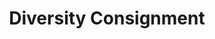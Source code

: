 ---
title: "Diversity Consignment"
url: /jamaica-plain/diversity-consignment/
shop: Gebrauchtwaren
---
